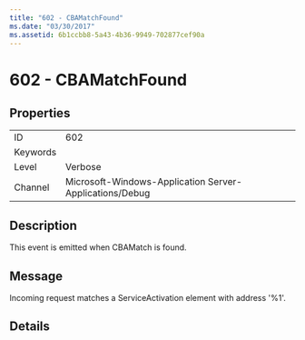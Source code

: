 ```yaml
---
title: "602 - CBAMatchFound"
ms.date: "03/30/2017"
ms.assetid: 6b1ccbb8-5a43-4b36-9949-702877cef90a
---
```

# 602 - CBAMatchFound
## Properties  
  
|||  
|-|-|  
|ID|602|  
|Keywords||  
|Level|Verbose|  
|Channel|Microsoft-Windows-Application Server-Applications/Debug|  
  
## Description  
 This event is emitted when CBAMatch is found.  
  
## Message  
 Incoming request matches a ServiceActivation element with address '%1'.  
  
## Details

